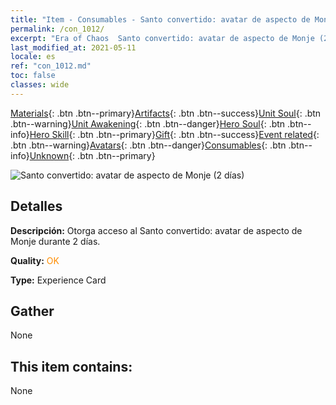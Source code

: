 ```yaml
---
title: "Item - Consumables - Santo convertido: avatar de aspecto de Monje (2 días)"
permalink: /con_1012/
excerpt: "Era of Chaos  Santo convertido: avatar de aspecto de Monje (2 días)"
last_modified_at: 2021-05-11
locale: es
ref: "con_1012.md"
toc: false
classes: wide
---
```

 [Materials](/ItemsES/){: .btn .btn--primary}[Artifacts](/ItemsES/Artifacts/){: .btn .btn--success}[Unit Soul](/ItemsES/UnitSoul/){: .btn .btn--warning}[Unit Awakening](/ItemsES/UnitAwakening/){: .btn .btn--danger}[Hero Soul](/ItemsES/HeroSoul/){: .btn .btn--info}[Hero Skill](/ItemsES/HeroSkill/){: .btn .btn--primary}[Gift](/ItemsES/Gift/){: .btn .btn--success}[Event related](/ItemsES/Events/){: .btn .btn--warning}[Avatars](/ItemsES/Avatars/){: .btn .btn--danger}[Consumables](/ItemsES/Consumables/){: .btn .btn--info}[Unknown](/ItemsES/Unknown/){: .btn .btn--primary}

 ![Santo convertido: avatar de aspecto de Monje (2 días)](/images/u/ti_senglvshengdan.jpg)

## Detalles
 **Descripción:** Otorga acceso al Santo convertido: avatar de aspecto de Monje durante 2 días.

 **Quality:** <span style="color: #FF8C00">OK</span>

 **Type:** Experience Card

## Gather

  None

## This item contains:

  None

